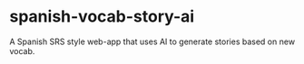 # spanish-vocab-story-ai
 A Spanish SRS style web-app that uses AI to generate stories based on new vocab.
